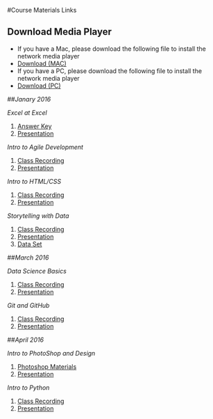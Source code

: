 #Course Materials Links

## Download Media Player
 - If you have a Mac, please download the following file to install the network media player
  - [Download (MAC)](https://s3.amazonaws.com/cds-cda/MediaPlayerFiles/webexnbrplayer_intel.dmg)
 - If you have a PC, please download the following file to install the network media player
  - [Download (PC)](https://s3.amazonaws.com/cds-cda/MediaPlayerFiles/nbr2player.zip)


##_Janary 2016_

*Excel at Excel*
  1. [Answer Key](https://s3.amazonaws.com/cds-cda/Excel_Jan2016/Excel+at+Excel+Answer+Key.xlsx)
  2. [Presentation](https://s3.amazonaws.com/cds-cda/Excel_Jan2016/Excel+at+Excel+-+Commerce+Data+Academy.pdf)

*Intro to Agile Development*
  1. [Class Recording](https://s3.amazonaws.com/cds-cda/AgileDev_Jan2016/Introduction+to+Agile+Development+-20160112+1809-1.arf)
  2. [Presentation](https://s3.amazonaws.com/cds-cda/AgileDev_Jan2016/Intro+to+Agile+Development+slides..pdf)

*Intro to HTML/CSS*
  1. [Class Recording](https://s3.amazonaws.com/cds-cda/HTMLCSS_Jan2016/Introduction+to+HTML+%2B+CSS-20160114+1837-1.arf.zip)
  2. [Presentation](https://s3.amazonaws.com/cds-cda/HTMLCSS_Jan2016/Intro+to+HTML+%26+CSS+slides.pdf)

*Storytelling with Data*
  1. [Class Recording](https://s3.amazonaws.com/cds-cda/Storytelling_Jan2016/Introduction+to+Storytelling+with+Data-20160119+1807-1.arf.zip)
  2. [Presentation](https://s3.amazonaws.com/cds-cda/Storytelling_Jan2016/Storytelling+with+Data+Jan+27+16.pdf)
  3. [Data Set](https://s3.amazonaws.com/cds-cda/Storytelling_Jan2016/Baltimore+City+Employee+Salaries+-+Storytelling+with+Data.xlsx)

##_March 2016_

*Data Science Basics*
  1. [Class Recording](https://s3.amazonaws.com/cds-cda/DataSci_Mar2016/Commerce+Data+Academy+-+Data+Science+I+Basics-20160314+1639-1.arf.zip)
  2. [Presentation](https://s3.amazonaws.com/cds-cda/DataSci_Mar2016/Data+Academy-+Data+Science+Basics.pdf)

*Git and GitHub*
  1. [Class Recording](https://s3.amazonaws.com/cds-cda/GitHub_Mar2016/Working+with+Teams+(Git+and+GitHub)-20160321+1703-1.arf.zip)
  2. [Presentation](https://s3.amazonaws.com/cds-cda/GitHub_Mar2016/Data+Academy-+Git+and+Github.pdf)


##_April 2016_

*Intro to PhotoShop and Design*
  1. [Photoshop Materials](https://s3.amazonaws.com/cds-cda/Photoshop_Apr2016/Photoshop-Class-Materials.zip)
  2. [Presentation](https://s3.amazonaws.com/cds-cda/Photoshop_Apr2016/Introduction-to-Design-and-Photoshop-Slides.pdf)

*Intro to Python*
  1. [Class Recording](https://s3.amazonaws.com/cds-cda/IntroPyth_Apr2016/Intro_To_Python.zip)
  2. [Presentation](https://s3.amazonaws.com/cds-cda/IntroPyth_Apr2016/Intro+to+Python.pdf)